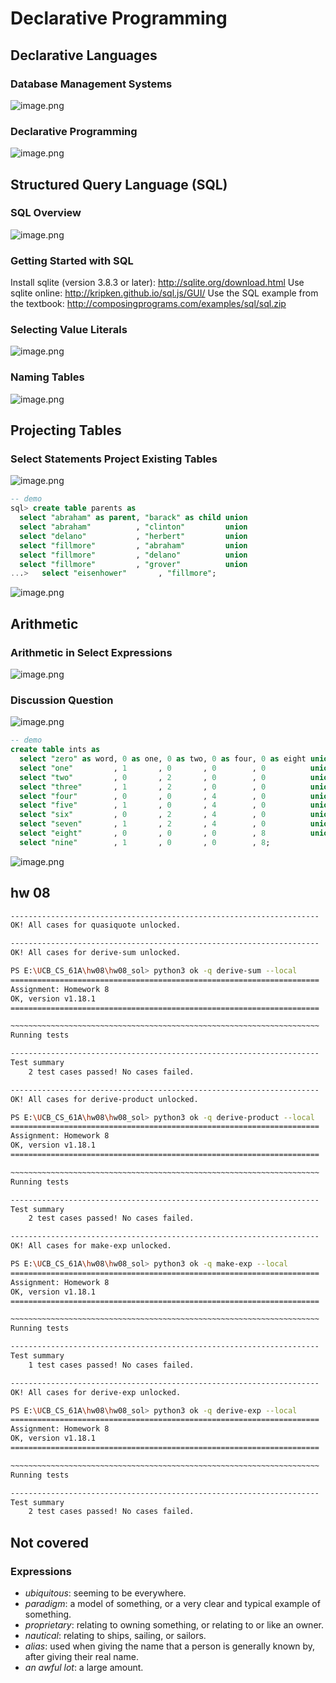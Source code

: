 # Declarative Programming
## Declarative Languages
### Database Management Systems
![image.png](https://s2.loli.net/2025/02/04/RpYPXBNo1TuHm8k.png)
### Declarative Programming
![image.png](https://s2.loli.net/2025/02/04/TFLaKGp2Yihs4Iz.png)
## Structured Query Language (SQL)
### SQL Overview
![image.png](https://s2.loli.net/2025/02/04/5iZCWpxUflVHRDc.png)
### Getting Started with SQL
Install sqlite (version 3.8.3 or later): http://sqlite.org/download.html 
Use sqlite online: http://kripken.github.io/sql.js/GUI/
Use the SQL example from the textbook: http://composingprograms.com/examples/sql/sql.zip
### Selecting Value Literals
![image.png](https://s2.loli.net/2025/02/04/fJyoY2XtT6lzich.png)
### Naming Tables
![image.png](https://s2.loli.net/2025/02/04/wGPOBRDWhunUMpH.png)
## Projecting Tables
### Select Statements Project Existing Tables
![image.png](https://s2.loli.net/2025/02/04/3Bj2NYHgvVy84ik.png)
```sql
-- demo
sql> create table parents as
  select "abraham" as parent, "barack" as child union
  select "abraham"          , "clinton"         union
  select "delano"           , "herbert"         union
  select "fillmore"         , "abraham"         union
  select "fillmore"         , "delano"          union
  select "fillmore"         , "grover"          union
...>   select "eisenhower"       , "fillmore";
```
![image.png](https://s2.loli.net/2025/02/04/VvrAgMkcB9FjtNP.png)
## Arithmetic
### Arithmetic in Select Expressions
![image.png](https://s2.loli.net/2025/02/04/BIxDQz52aY1W37O.png)
### Discussion Question
![image.png](https://s2.loli.net/2025/02/04/uj8GXaYQczw7hgA.png)
```sql
-- demo
create table ints as
  select "zero" as word, 0 as one, 0 as two, 0 as four, 0 as eight union
  select "one"         , 1       , 0       , 0        , 0          union
  select "two"         , 0       , 2       , 0        , 0          union
  select "three"       , 1       , 2       , 0        , 0          union
  select "four"        , 0       , 0       , 4        , 0          union
  select "five"        , 1       , 0       , 4        , 0          union
  select "six"         , 0       , 2       , 4        , 0          union
  select "seven"       , 1       , 2       , 4        , 0          union
  select "eight"       , 0       , 0       , 0        , 8          union
  select "nine"        , 1       , 0       , 0        , 8;
```
![image.png](https://s2.loli.net/2025/02/04/VtHo843vQixAWhX.png)
## hw 08
```sh
---------------------------------------------------------------------
OK! All cases for quasiquote unlocked.

---------------------------------------------------------------------
OK! All cases for derive-sum unlocked.

PS E:\UCB_CS_61A\hw08\hw08_sol> python3 ok -q derive-sum --local
=====================================================================
Assignment: Homework 8
OK, version v1.18.1
=====================================================================

~~~~~~~~~~~~~~~~~~~~~~~~~~~~~~~~~~~~~~~~~~~~~~~~~~~~~~~~~~~~~~~~~~~~~
Running tests

---------------------------------------------------------------------
Test summary
    2 test cases passed! No cases failed.

---------------------------------------------------------------------
OK! All cases for derive-product unlocked.

PS E:\UCB_CS_61A\hw08\hw08_sol> python3 ok -q derive-product --local
=====================================================================
Assignment: Homework 8
OK, version v1.18.1
=====================================================================

~~~~~~~~~~~~~~~~~~~~~~~~~~~~~~~~~~~~~~~~~~~~~~~~~~~~~~~~~~~~~~~~~~~~~
Running tests

---------------------------------------------------------------------
Test summary
    2 test cases passed! No cases failed.

---------------------------------------------------------------------
OK! All cases for make-exp unlocked.

PS E:\UCB_CS_61A\hw08\hw08_sol> python3 ok -q make-exp --local
=====================================================================
Assignment: Homework 8
OK, version v1.18.1
=====================================================================

~~~~~~~~~~~~~~~~~~~~~~~~~~~~~~~~~~~~~~~~~~~~~~~~~~~~~~~~~~~~~~~~~~~~~
Running tests

---------------------------------------------------------------------
Test summary
    1 test cases passed! No cases failed.

---------------------------------------------------------------------
OK! All cases for derive-exp unlocked.

PS E:\UCB_CS_61A\hw08\hw08_sol> python3 ok -q derive-exp --local
=====================================================================
Assignment: Homework 8
OK, version v1.18.1
=====================================================================

~~~~~~~~~~~~~~~~~~~~~~~~~~~~~~~~~~~~~~~~~~~~~~~~~~~~~~~~~~~~~~~~~~~~~
Running tests

---------------------------------------------------------------------
Test summary
    2 test cases passed! No cases failed.
```
## Not covered
### Expressions
- *ubiquitous*: seeming to be everywhere. 
- *paradigm*: a model of something, or a very clear and typical example of something. 
- *proprietary*: relating to owning something, or relating to or like an owner. 
- *nautical*: relating to ships, sailing, or sailors. 
- *alias*: used when giving the name that a person is generally known by, after giving their real name. 
- *an awful lot*: a large amount. 
